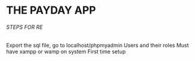 # THE PAYDAY APP

###### STEPS FOR RE

Export the sql file, go to localhost/phpmyadmin
Users and their roles
Must have xampp or wamp on system
First time setup

